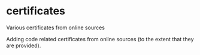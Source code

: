 # certificates
Various certificates from online sources

Adding code related certificates from online sources (to the extent that they are provided).
